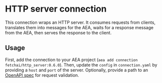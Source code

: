 # HTTP server connection

This connection wraps an HTTP server. It consumes requests from clients, translates them into messages for the AEA, waits for a response message from the AEA, then serves the response to the client.

## Usage

First, add the connection to your AEA project (`aea add connection fetchai/http_server:0.6.0`). Then, update the `config` in `connection.yaml` by providing a `host` and `port` of the server. Optionally, provide a path to an [OpenAPI spec](https://swagger.io/docs/specification/about/) for request validation.
